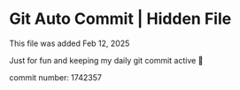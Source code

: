# Git Auto Commit | Hidden File

This file was added Feb 12, 2025

Just for fun and keeping my daily git commit active 🤪

commit number: 1742357
